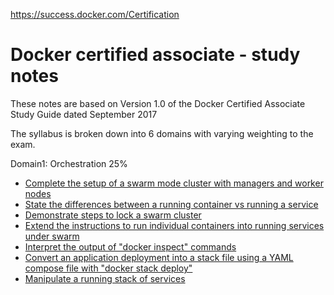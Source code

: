 https://success.docker.com/Certification

Docker certified associate - study notes
========================================

These notes are based on Version 1.0 of the Docker Certified Associate Study Guide dated September 2017

The syllabus is broken down into 6 domains with varying weighting to the exam.

Domain1: Orchestration 25%
  * [Complete the setup of a swarm mode cluster with managers and worker nodes](https://github.com/marktran888/docker-certified-associate/blob/draft/domain1/note1.md)
  * [State the differences between a running container vs running a service](https://github.com/marktran888/docker-certified-associate/blob/draft/domain1/note2.md)
  * [Demonstrate steps to lock a swarm cluster](https://github.com/marktran888/docker-certified-associate/blob/draft/domain1/note3.md)
  * [Extend the instructions to run individual containers into running services under swarm](https://github.com/marktran888/docker-certified-associate/blob/draft/domain1/note4.md)
  * [Interpret the output of "docker inspect" commands](https://github.com/marktran888/docker-certified-associate/blob/draft/domain1/note5.md)
  * [Convert an application deployment into a stack file using a YAML compose file with "docker stack deploy"](https://github.com/marktran888/docker-certified-associate/blob/draft/domain1/note6.md)
  * [Manipulate a running stack of services](https://github.com/marktran888/docker-certified-associate/blob/draft/domain1/note7.md)